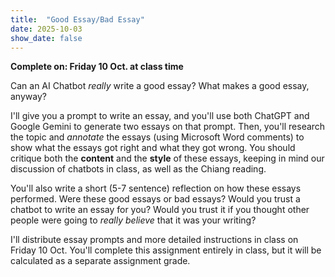 ```yaml
---
title:  "Good Essay/Bad Essay"
date: 2025-10-03
show_date: false
---
```

**Complete on: Friday 10 Oct. at class time**  

Can an AI Chatbot *really* write a good essay? What makes a good essay, anyway?

I'll give you a prompt to write an essay, and you'll use both ChatGPT and Google Gemini to generate two essays on that prompt. Then, you'll research the topic and *annotate* the essays (using Microsoft Word comments) to show what the essays got right and what they got wrong. You should critique both the **content** and the **style** of these essays, keeping in mind our discussion of chatbots in class, as well as the Chiang reading.

You'll also write a short (5-7 sentence) reflection on how these essays performed. Were these good essays or bad essays? Would you trust a chatbot to write an essay for you? Would you trust it if you thought other people were going to *really believe* that it was your writing?

I'll distribute essay prompts and more detailed instructions in class on Friday 10 Oct. You'll complete this assignment entirely in class, but it will be calculated as a separate assignment grade.